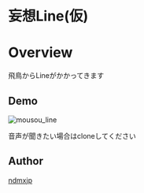 妄想Line(仮)
====

# Overview
飛鳥からLineがかかってきます

## Demo
![mousou_line](https://user-images.githubusercontent.com/20083702/34068512-cd9a8d10-e27e-11e7-8b95-5a6bef13b352.gif)

音声が聞きたい場合はcloneしてください

## Author

[ndmxjp](https://github.com/ndmxjp)
